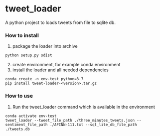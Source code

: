 # tweet_loader

A python project to loads tweets from file to sqlite db.

### How to install
1. package the loader into archive
```
python setup.py sdist
```
2. create environment, for example conda environment
3. install the loader and all needed dependencies
```
conda create -n env-test python=3.7
pip install tweet-loader-<version>.tar.gz
```

### How to use
1. Run the tweet_loader command which is available in the environment
```
conda activate env-test
tweet_loader --tweet_file_path ./three_minutes_tweets.json --sentiment_file_path ./AFINN-111.txt --sql_lite_db_file_path ./tweets.db
```
